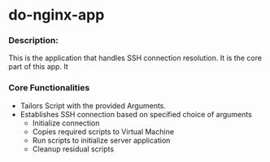 # do-nginx-app

### Description:
This is the application that handles SSH connection resolution. It is the core part of this app. It 

### Core Functionalities
- Tailors Script with the provided Arguments.
- Establishes SSH connection based on specified choice of arguments
   - Initialize connection
   - Copies required scripts to Virtual Machine
   - Run scripts to initialize server application
   - Cleanup residual scripts

